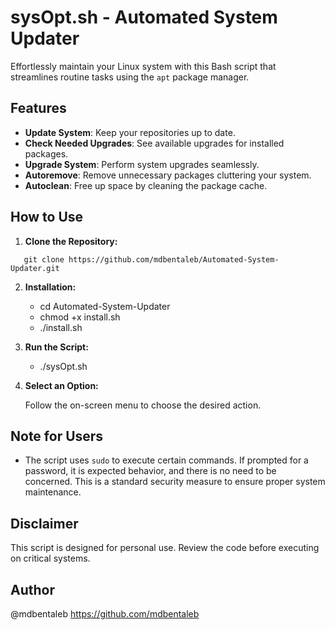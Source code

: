 # sysOpt.sh - Automated System Updater

Effortlessly maintain your Linux system with this Bash script that streamlines routine tasks using the `apt` package manager.

## Features

- **Update System**: Keep your repositories up to date.
- **Check Needed Upgrades**: See available upgrades for installed packages.
- **Upgrade System**: Perform system upgrades seamlessly.
- **Autoremove**: Remove unnecessary packages cluttering your system.
- **Autoclean**: Free up space by cleaning the package cache.

## How to Use

1. **Clone the Repository:**

```
   git clone https://github.com/mdbentaleb/Automated-System-Updater.git
```

2. **Installation:**

   - cd Automated-System-Updater
   - chmod +x install.sh
   - ./install.sh

3. **Run the Script:**

   - ./sysOpt.sh

4. **Select an Option:**

   Follow the on-screen menu to choose the desired action.

## Note for Users

- The script uses `sudo` to execute certain commands. If prompted for a password, it is expected behavior, and there is no need to be concerned. This is a standard security measure to ensure proper system maintenance.


## Disclaimer

This script is designed for personal use. Review the code before executing on critical systems.


## Author

@mdbentaleb
https://github.com/mdbentaleb
